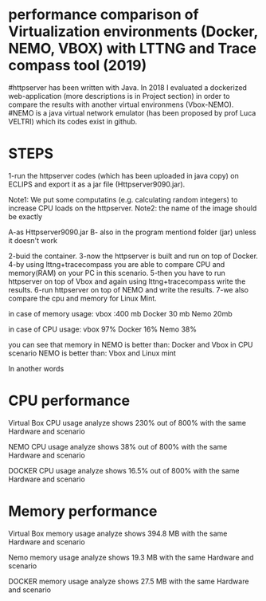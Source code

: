 # performance comparison of Virtualization environments (Docker, NEMO, VBOX) with LTTNG and Trace compass tool (2019)
#httpserver has been written with Java. In 2018 I evaluated a dockerized web-application (more descriptions is in Project section) in order to compare the results with another virtual environmens (Vbox-NEMO).
#NEMO is a java virtual network emulator (has been proposed by prof Luca VELTRI) which its codes exist in github.

# STEPS

1-run the httpserver codes (which has been uploaded in java copy) on ECLIPS and export it as a jar file (Httpserver9090.jar).

Note1: We put some computatins (e.g. calculating random integers) to increase CPU loads on the httpserver.
Note2: the name of the image should be exactly

A-as Httpserver9090.jar
B- also in the program mentiond folder (jar) unless it doesn't work

2-buid the container. 
3-now the httpserver is built and run on top of Docker.
4-by using lttng+tracecompass you are able to compare CPU and memory(RAM) on your PC in this scenario.
5-then you have to run httpserver on top of Vbox and again using lttng+tracecompass write the results.
6-run httpserver on top of NEMO and write the results. 
7-we also compare the cpu and memory for Linux Mint.

in case of memory usage:
vbox :400 mb
Docker 30 mb
Nemo 20mb

in case of CPU usage:
vbox 97%
Docker 16%
Nemo 38%

you can see that memory  in NEMO is better than: Docker and Vbox
in CPU scenario NEMO is better than: Vbox and Linux mint

In another words

# CPU performance 
Virtual Box CPU usage analyze shows 230% out of 800% with the same Hardware and scenario

NEMO CPU usage analyze shows 38% out of 800% with the same Hardware and scenario

DOCKER CPU usage analyze shows 16.5% out of 800% with the same Hardware and scenario

# Memory performance 
Virtual Box memory usage analyze shows 394.8 MB with the same Hardware and scenario

Nemo memory usage analyze shows 19.3 MB with the same Hardware and scenario

DOCKER memory usage analyze shows 27.5 MB with the same Hardware and scenario
